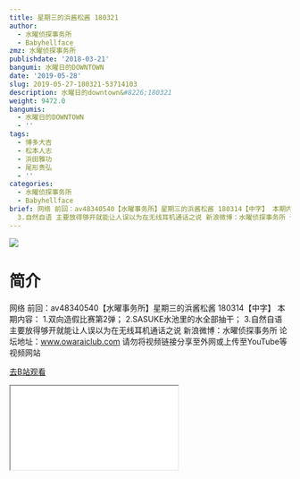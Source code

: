 ```yaml
---
title: 星期三的浜酱松酱 180321
author:
  - 水曜侦探事务所
  - Babyhellface
zmz: 水曜侦探事务所
publishdate: '2018-03-21'
bangumi: 水曜日的DOWNTOWN
date: '2019-05-28'
slug: 2019-05-27-180321-53714103
description: 水曜日的downtown&#8226;180321
weight: 9472.0
bangumis:
  - 水曜日的DOWNTOWN
  - ''
tags:
  - 博多大吉
  - 松本人志
  - 浜田雅功
  - 尾形贵弘
  - ''
categories:
  - 水曜侦探事务所
  - Babyhellface
brief: 网络 前回：av48340540【水曜事务所】星期三的浜酱松酱 180314【中字】 本期内容： 1.双向造假比赛第2弹； 2.SASUKE水池里的水全部抽干；
  3.自然自语 主要放得够开就能让人误以为在无线耳机通话之说 新浪微博：水曜侦探事务所 论坛地址：www.owaraiclub.com 请勿将视频链接分享至外网或上传至YouTube等视频网站
---
```

![](https://raw.githubusercontent.com/tcgriffith/owaraisite/master/static/tmpimg/914430b940b4350a4a547786796dc330ed093845.jpg.480.jpg)
# 简介  
网络
前回：av48340540【水曜事务所】星期三的浜酱松酱 180314【中字】
本期内容：
1.双向造假比赛第2弹；
2.SASUKE水池里的水全部抽干；
3.自然自语 主要放得够开就能让人误以为在无线耳机通话之说
新浪微博：水曜侦探事务所 论坛地址：www.owaraiclub.com
请勿将视频链接分享至外网或上传至YouTube等视频网站  

[去B站观看](https://www.bilibili.com/video/av53714103/)
<div class ="resp-container"><iframe class="testiframe" src="//player.bilibili.com/player.html?aid=53714103"", scrolling="no", allowfullscreen="true" > </iframe></div> 
